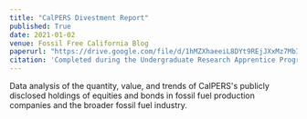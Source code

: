 ```yaml
---
title: "CalPERS Divestment Report"
published: True
date: 2021-01-02
venue: Fossil Free California Blog
paperurl: "https://drive.google.com/file/d/1hMZXhaeeiL8DYt9REjJXxMz7MbIfF5wO/preview"
citation: 'Completed during the Undergraduate Research Apprentice Program advised by Professor Clair Brown.'
---
```

Data analysis of the quantity, value, and trends of CalPERS's publicly disclosed holdings of equities and bonds in fossil fuel production companies and the broader fossil fuel industry.